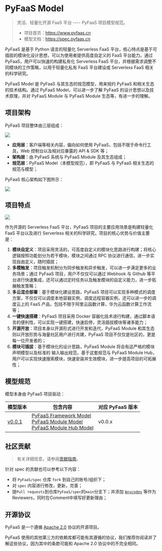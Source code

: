# PyFaaS Model

> 灵活、轻量化开源 FaaS 平台 ---- PyFaaS 项目模型规范。    
> - 项目首页：https://www.pyfaas.cn
> - 模型文档：https://spec.pyfaas.cn

PyFaaS 是基于 Python 语言的轻量化 Serverless FaaS 平台，核心特点是基于可插拔的模块化设计思想，可以为使用者提供高度自定义的 FaaS 平台能力。通过 PyFaaS，用户可以快速的构建私有化 Serverless FaaS 平台，并根据需求调整不同模块的工作策略，以用于轻量化私有 FaaS 平台建设或 Serverless FaaS 相关的科学研究。

PyFaaS Model 是 PyFaaS 与其生态的规范模型，用来规约 PyFaaS 和相关生态的技术结构。通过 PyFaaS Model，可以进一步了解 PyFaaS 的设计思想以及技术原理，并对 PyFaaS Module 与 PyFaaS Module 生态等，有进一步的理解。

## 项目架构

PyFaaS 项目整体由三层组成：

![](https://www.images.wiki/y3AS4vA5c769Z66iA8h1.png)

- **应用层**：客户端等相关内容，偏向如何使用 PyFaaS，包括不限于命令行工具，Web 控制台以及相对应暴露的 API & SDK 等；
- **架构层**：由 PyFaaS 系统与 PyFaaS Module 及其生态组成；
- **规范层**：PyFaaS Model（本模型规范），即 PyFaaS 与 PyFaaS 相关生态的规范与模型；

PyFaaS 核心架构如下图所示：

![](https://www.images.wiki/3u4ry2sAGE3A29xjf2yB.png)

## 项目特点

![](https://www.images.wiki/FdrSbyqslZ9Ac82xcEhx.png)

作为开源的 Serverless FaaS 平台，PyFaaS 项目的主要应用场景是构建轻量化 FaaS 平台以及进行 Serverless 相关的科学研究，项目的核心优势与价值主要是：

1. **模块自定义**：项目采用灵活的，可高度自定义的模块化思路进行构建；将核心逻辑按照功能划分为若干模块，模块之间通过 RPC 协议进行通信，进一步实现自由定义，随时插拔；
2. **多模触发**：项目触发机制分为同步触发和异步触发，可以进一步满足更多的业务场景；通过 PyFaaS 项目，用户不仅仅可以通过 Webhook 与 Github 等平台进行快速集成，还可以通过定时任务以及触发模块的自定义能力，进一步拓展触发策略；
3. **多云混合部署**：基于模块化建设思路，PyFaaS 项目可以实现多种模式的调度方案，不仅仅可以调度本地容器实例，调度远程容器实例，还可以进一步的调度云上的 FaaS 产品，包括不限于阿里云函数计算，华为云函数计算工作流等；
4. **一键快速搭建**：PyFaaS 项目采用 Docker 容器化技术进行构建，通过脚本语言的便利性，可以实现一键搭建，快速启停，灵活插拔模块等诸多能力；
5. **开源开放**：项目本身以开源形式进行开发和迭代，PyFaaS Module 和其生态则以开放形势与海量社区用户进行共建，PyFaaS 项目不仅仅是社区的，更是每一位开发者的；
6. **模块可插拔**：基于模块化的设计思路，PyFaaS Module 将会有这严格的模块声明模型以及标准的
输入输出规范，基于这套规范与 PyFaaS Module Hub，用户可以实现快速搜索模块，快速安装并生效模块，进一步提高项目的可拓展性；

## 模型规范

模型本身由 PyFaaS 项目驱动：

| 模型版本            | 包含内容                                                                                                                                                                                          | 对应 PyFaaS 版本 | 
|-----------------|-----------------------------------------------------------------------------------------------------------------------------------------------------------------------------------------------|--------------|
| [v0.0.1](./zh/0.0.1) | [PyFaaS Framework Model](./zh/0.0.1/PyFaaS%20Framework%20Model) <br/>  [PyFaaS Module Model](./zh/0.0.1/PyFaaS%20Module%20Model) <br/>  [PyFaaS Module Hub Model](./zh/0.0.1/PyFaaS%20Module%20Hub%20Model) | v0.0.x       |

## 社区贡献

> 有关详细信息，请参阅[贡献指南](./CONTRIBUTING.md)。

针对 spec 的贡献也可以参考以下内容：
- 将 `PyFaaS/spec` 仓库 `fork` 到自己的账号/组织下；
- 对 `spec` 内容进行修改，更新，完善；
- 提`Pull requests`到仓库`PyFaaS/spec`的`main`分支下；并添加 [`Anycodes`](https://github.com/anycodes) 等作为Reviewers，同时在Comment中填写好更新理由；


## 开源协议

PyFaaS 是一个遵循 [Apache 2.0](./LICENSE) 协议的开源项目。

PyFaaS 使用的其他第三方的依赖库都可能有其遵循的协议，我们推荐你阅读并了解这些协议，因为其中的条款可能和 Apache 2.0 协议中的不完全相同。
